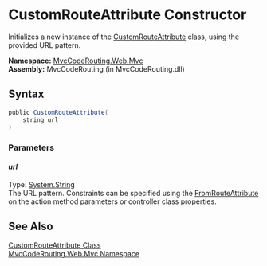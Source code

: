 CustomRouteAttribute Constructor
================================
Initializes a new instance of the [CustomRouteAttribute][1] class, using the provided URL pattern.

**Namespace:** [MvcCodeRouting.Web.Mvc][2]  
**Assembly:** MvcCodeRouting (in MvcCodeRouting.dll)

Syntax
------

```csharp
public CustomRouteAttribute(
	string url
)
```

### Parameters

#### *url*
Type: [System.String][3]  
The URL pattern. Constraints can be specified using the [FromRouteAttribute][4] on the action method parameters or controller class properties.


See Also
--------
[CustomRouteAttribute Class][1]  
[MvcCodeRouting.Web.Mvc Namespace][2]  

[1]: README.md
[2]: ../README.md
[3]: http://msdn.microsoft.com/en-us/library/s1wwdcbf
[4]: ../FromRouteAttribute/README.md